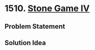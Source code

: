 # 1510. [Stone Game IV](https://leetcode.com/problems/stone-game-iv)

## Problem Statement

## Solution Idea

